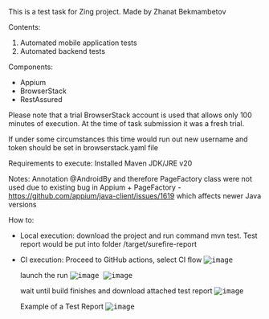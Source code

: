 This is a test task for Zing project.
Made by Zhanat Bekmambetov

Contents:
1) Automated mobile application tests
2) Automated backend tests

Components:
 - Appium
 - BrowserStack
 - RestAssured

Please note that a trial BrowserStack account is used that allows only 100 minutes of execution.
At the time of task submission it was a fresh trial.

If under some circumstances this time would run out new username and token should be set in browserstack.yaml file

Requirements to execute:
 Installed Maven
 JDK/JRE v20

Notes:
Annotation @AndroidBy and therefore PageFactory class were not used due to existing bug in Appium + PageFactory - https://github.com/appium/java-client/issues/1619 which affects newer Java versions

How to:
 - Local execution: download the project and run command mvn test. Test report would be put into folder /target/surefire-report
 - CI execution: Proceed to GitHub actions,
   select CI flow
   <kbd> ![image](https://github.com/elven1289/ZingTestTask/assets/8339456/43cbfc0b-975e-461b-885a-b865130abc26) </kbd>
   
   launch the run
   <kbd> ![image](https://github.com/elven1289/ZingTestTask/assets/8339456/3fa659a9-93a0-4a2f-8b00-ec8b943c9e2a) </kbd>
   <kbd> ![image](https://github.com/elven1289/ZingTestTask/assets/8339456/a5eb0950-7245-4339-9659-3b41cbeba507) </kbd>

   wait until build finishes and download attached test report
   <kbd> ![image](https://github.com/elven1289/ZingTestTask/assets/8339456/7383f3bf-2980-40e8-bad9-2eea17e11f57) </kbd>

   Example of a Test Report
   <kbd> ![image](https://github.com/elven1289/ZingTestTask/assets/8339456/503d3f2f-1a4a-495e-a552-2f8cdfc3da50) </kbd>






 
